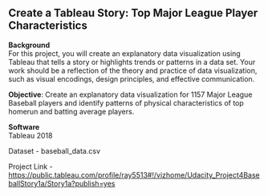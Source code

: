 ## Create a Tableau Story: Top Major League Player Characteristics

**Background**  
For this project, you will create an explanatory data visualization using Tableau that tells a story or highlights trends or patterns in a data set. Your work should be a reflection of the theory and practice of data visualization, such as visual encodings, design principles, and effective communication.  

**Objective**: Create an explanatory data visualization for 1157 Major League Baseball players and identify patterns of physical characteristics of top homerun and batting average players.  


**Software**  
Tableau 2018  
  
Dataset -  baseball_data.csv  
  
Project Link - https://public.tableau.com/profile/ray5513#!/vizhome/Udacity_Project4BaseballStory1a/Story1a?publish=yes  


